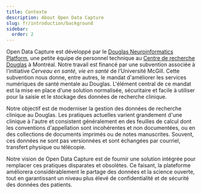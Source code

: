 ```yaml
---
title: Contexte
description: About Open Data Capture
slug: fr/introduction/background
sidebar:
  order: 2
---
```


Open Data Capture est développé par le [Douglas Neuroinformatics Platform](https://douglasneuroinformatics.ca), une petite équipe de personnel technique au [Centre de recherche Douglas](https://douglas.research.mcgill.ca/) à Montréal. Notre travail est financé par une subvention associée à l’initiative *Cerveau en santé, vie en santé* de l’Université McGill. Cette subvention nous donne, entre autres, le mandat d'améliorer les services numériques de santé mentale au Douglas. L'élément central de ce mandat est la mise en place d'une solution normalisée, sécuritaire et facile à utiliser pour la saisie et le stockage des données de recherche clinique.

Notre objectif est de moderniser la gestion des données de recherche clinique au Douglas. Les pratiques actuelles varient grandement d'une clinique à l'autre et consistent généralement en des feuilles de calcul dont les conventions d'appellation sont incohérentes et non documentées, ou en des collections de documents imprimés ou de notes manuscrites. Souvent, ces données ne sont pas versionnées et sont échangées par courriel, transfert physique ou télécopie.

Notre vision de Open Data Capture est de fournir une solution intégrée pour remplacer ces pratiques disparates et obsolètes. Ce faisant, la plateforme améliorera considérablement le partage des données et la science ouverte, tout en garantissant un niveau plus élevé de confidentialité et de sécurité des données des patients.
